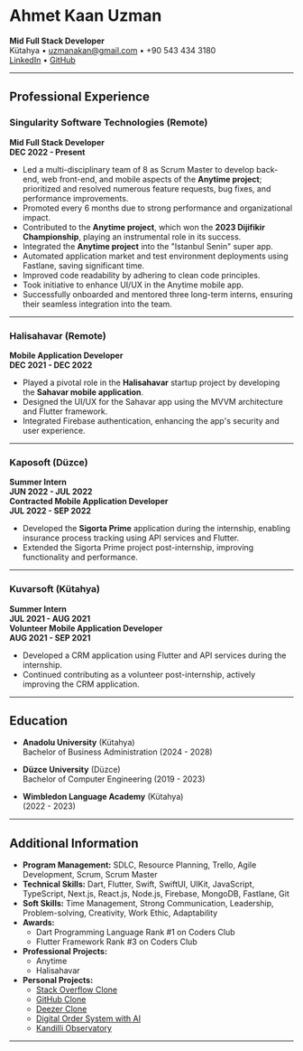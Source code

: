# Ahmet Kaan Uzman

**Mid Full Stack Developer**  
Kütahya • uzmanakan@gmail.com • +90 543 434 3180  
[LinkedIn](https://www.linkedin.com/in/akaanuzman/) • [GitHub](https://github.com/akaanuzman)

---

## Professional Experience

### Singularity Software Technologies (Remote)  
**Mid Full Stack Developer**  
**DEC 2022 - Present**

- Led a multi-disciplinary team of 8 as Scrum Master to develop back-end, web front-end, and mobile aspects of the **Anytime project**; prioritized and resolved numerous feature requests, bug fixes, and performance improvements.
- Promoted every 6 months due to strong performance and organizational impact.
- Contributed to the **Anytime project**, which won the **2023 Dijifikir Championship**, playing an instrumental role in its success.
- Integrated the **Anytime project** into the "Istanbul Senin" super app.
- Automated application market and test environment deployments using Fastlane, saving significant time.
- Improved code readability by adhering to clean code principles.
- Took initiative to enhance UI/UX in the Anytime mobile app.
- Successfully onboarded and mentored three long-term interns, ensuring their seamless integration into the team.

---

### Halisahavar (Remote)  
**Mobile Application Developer**  
**DEC 2021 - DEC 2022**

- Played a pivotal role in the **Halisahavar** startup project by developing the **Sahavar mobile application**.
- Designed the UI/UX for the Sahavar app using the MVVM architecture and Flutter framework.
- Integrated Firebase authentication, enhancing the app's security and user experience.

---

### Kaposoft (Düzce)  
**Summer Intern**  
**JUN 2022 - JUL 2022**  
**Contracted Mobile Application Developer**  
**JUL 2022 - SEP 2022**

- Developed the **Sigorta Prime** application during the internship, enabling insurance process tracking using API services and Flutter.
- Extended the Sigorta Prime project post-internship, improving functionality and performance.

---

### Kuvarsoft (Kütahya)  
**Summer Intern**  
**JUL 2021 - AUG 2021**  
**Volunteer Mobile Application Developer**  
**AUG 2021 - SEP 2021**

- Developed a CRM application using Flutter and API services during the internship.
- Continued contributing as a volunteer post-internship, actively improving the CRM application.

---

## Education

- **Anadolu University** (Kütahya)  
  Bachelor of Business Administration (2024 - 2028)

- **Düzce University** (Düzce)  
  Bachelor of Computer Engineering (2019 - 2023)

- **Wimbledon Language Academy** (Kütahya)  
  (2022 - 2023)

---

## Additional Information

- **Program Management:** SDLC, Resource Planning, Trello, Agile Development, Scrum, Scrum Master
- **Technical Skills:** Dart, Flutter, Swift, SwiftUI, UIKit, JavaScript, TypeScript, Next.js, React.js, Node.js, Firebase, MongoDB, Fastlane, Git
- **Soft Skills:** Time Management, Strong Communication, Leadership, Problem-solving, Creativity, Work Ethic, Adaptability
- **Awards:**  
  - Dart Programming Language Rank #1 on Coders Club  
  - Flutter Framework Rank #3 on Coders Club
- **Professional Projects:**  
  - Anytime  
  - Halisahavar
- **Personal Projects:**  
  - [Stack Overflow Clone](https://github.com/akaanuzman/stack_overflow_clone)  
  - [GitHub Clone](https://github.com/akaanuzman/GithubClone)  
  - [Deezer Clone](https://github.com/akaanuzman/AppcentDeezerCase)  
  - [Digital Order System with AI](https://github.com/akaanuzman/digital_order_system)  
  - [Kandilli Observatory](https://github.com/akaanuzman/kandilli_rasathanesi_app)

---
